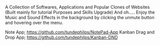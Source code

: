 A Collection of Softwares, Applications and Popular Clones of Websites (Built mainly for tutorial Purposes and Skills Upgrade) And oh..... Enjoy the Music and Sound Effects in the background by clicking the unmute button and hovering over the menu.

Note App; https://github.com/tundephilps/NotePad-App
Kanban Drag and Drop App; https://github.com/tundephilps/Kanban-DND
